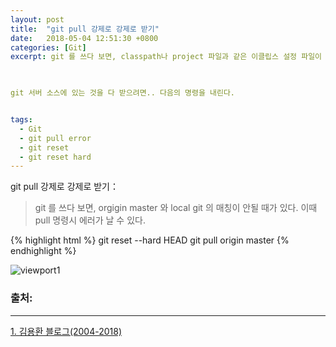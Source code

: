 ```yaml
---
layout: post
title:  "git pull 강제로 강제로 받기"
date:   2018-05-04 12:51:30 +0800
categories: [Git]
excerpt: git 를 쓰다 보면, classpath나 project 파일과 같은 이클립스 설정 파일이 자동으로 바뀌어지면서 git pull 명령시 에러가 날 수 있다.

 

git 서버 소스에 있는 것을 다 받으려면.. 다음의 명령을 내린다.


tags:
  - Git
  - git pull error
  - git reset
  - git reset hard
---
```


git pull 강제로 강제로 받기：

> git 를 쓰다 보면, orgigin master 와 local git 의 매칭이 안될 때가 있다. 이때 pull 명령시 에러가 날 수 있다.

{% highlight html %}
git reset --hard HEAD 
git pull origin master
{% endhighlight %}

![viewport1](https://i.imgur.com/GYCMndp.png)



### 출처:

---

[1. 김용환 블로그(2004-2018)](http://knight76.tistory.com/entry/git-pull-강제로-강제로-받기)

